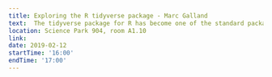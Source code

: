```yaml
---
title: Exploring the R tidyverse package - Marc Galland
text:  The tidyverse package for R has become one of the standard package to use for data manipulation and visualisation. See why in this episode!
location: Science Park 904, room A1.10
link: 
date: 2019-02-12
startTime: '16:00'
endTime: '17:00'
---
```

